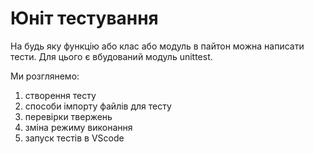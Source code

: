 #  Юніт тестування
На будь яку функцію або клас або модуль в пайтон можна написати тести.
Для цього є вбудований модуль unittest.

Ми розглянемо:
1. створення тесту
1. способи імпорту файлів для тесту
1. перевірки твержень
1. зміна режиму виконання
1. запуск тестів в VScode
